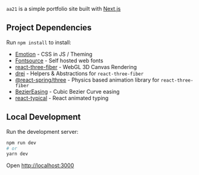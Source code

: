 `aa21` is a simple portfolio site built with [Next.js](https://nextjs.org/)

## Project Dependencies

Run `npm install` to install:

- [Emotion](https://github.com/emotion-js/emotion) - CSS in JS / Theming
- [Fontsource](https://github.com/fontsource/fontsource) - Self hosted web fonts
- [react-three-fiber](https://github.com/pmndrs/react-three-fiber) - WebGL 3D Canvas Rendering
- [drei](https://github.com/pmndrs/drei) - Helpers & Abstractions for `react-three-fiber`
- [@react-spring/three](https://github.com/pmndrs/react-spring/tree/9.0.0/targets/three) - Physics based animation library for `react-three-fiber`
- [BezierEasing](https://github.com/gre/bezier-easing) - Cubic Bezier Curve easing
- [react-typical](https://github.com/catalinmiron/react-typical) - React animated typing


## Local Development

Run the development server:

```bash
npm run dev
# or
yarn dev
```

Open [http://localhost:3000](http://localhost:3000)